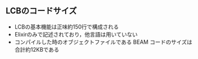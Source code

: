 ## LCBのコードサイズ

* LCBの基本機能は正味約150行で構成される
* Elixirのみで記述されており，他言語は用いていない
* コンパイルした時のオブジェクトファイルである BEAM コードのサイズは合計約12KBである
